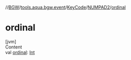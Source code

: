//[BGW](../../../../index.md)/[tools.aqua.bgw.event](../../index.md)/[KeyCode](../index.md)/[NUMPAD2](index.md)/[ordinal](ordinal.md)



# ordinal  
[jvm]  
Content  
val [ordinal](ordinal.md): [Int](https://kotlinlang.org/api/latest/jvm/stdlib/kotlin/-int/index.html)  



